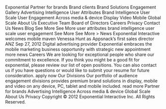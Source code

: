Exponential Partner for brands Brand clients Brand Solutions Engagement Gallery Advertising Intelligence User Attributes Brand Intelligence User Scale User Engagement Across media & device Display Video Mobile Global Scale About Us Executive Team Board of Directors Careers Privacy Contact Us News Blog See More See More user attributes brand intelligence user scale user engagement See More See More > News Exponential Interactive welcomes mobile maven Venessa Hunt as Appsnack’s first sales director ANZ Sep 27, 2012 Digital advertising provider Exponential embraces the mobile marketing business opportunity with strategic new appointment more news Careers We are looking for exceptional people who share our commitment to excellence. If you think you might be a good fit for exponential, please review our list of open positions. You can also contact us if you have questions or would like to submit your resume for future consideration. apply now Our Divisions Our portfolio of audience engagement divisions provides premium brand solutions in display, mobile and video on any device, PC, tablet and mobile included. read more Partner for brands Advertising Intelligence Across media & device Global Scale About Us Privacy Copyright © 2012 Exponential Interactive Inc. All Rights Reserved.